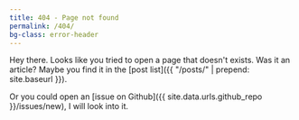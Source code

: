 ```yaml
---
title: 404 - Page not found
permalink: /404/
bg-class: error-header
---
```


Hey there. Looks like you tried to open a page that doesn't exists. Was it an article? Maybe you find it in the [post list]({{ "/posts/" | prepend: site.baseurl }}).

Or you could open an [issue on Github]({{ site.data.urls.github_repo }}/issues/new), I will look into it.